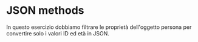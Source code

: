 # JSON methods

In questo esercizio dobbiamo filtrare le proprietà dell'oggetto persona per convertire solo i valori ID ed età in JSON.